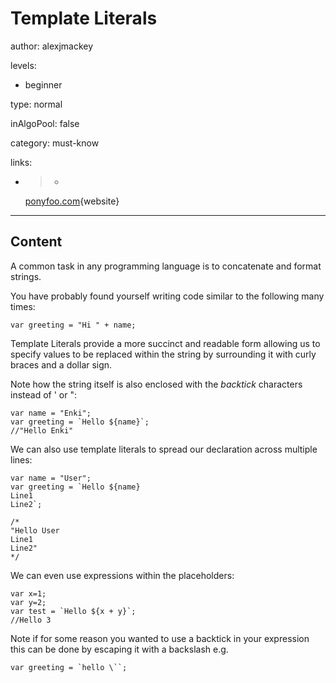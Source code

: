 # Template Literals
author: alexjmackey

levels:

  - beginner

type: normal

inAlgoPool: false

category: must-know

links:

  - >-
    [ponyfoo.com](https://ponyfoo.com/articles/es6-template-strings-in-depth){website}

---
## Content

A common task in any programming language is to concatenate and format strings. 

You have probably found yourself writing code similar to the following many times:

```
var greeting = "Hi " + name;
```

Template Literals provide a more succinct and readable form allowing us to specify values to be replaced within the string by surrounding it with curly braces and a dollar sign. 

Note how the string itself is also enclosed with the *backtick* characters instead of ' or ":

```
var name = "Enki";
var greeting = `Hello ${name}`;
//"Hello Enki"  
```

We can also use template literals to spread our declaration across multiple lines:

```
var name = "User";
var greeting = `Hello ${name}
Line1
Line2`;

/*
"Hello User
Line1
Line2"
*/
```

We can even use expressions within the placeholders:

```
var x=1;
var y=2;
var test = `Hello ${x + y}`;
//Hello 3
```
Note if for some reason you wanted to use a backtick in your expression this can be done by escaping it with a backslash e.g.

```
var greeting = `hello \``;
```